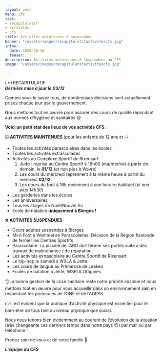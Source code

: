 ```yaml
---
layout: post
menu: cfs
tags:
- recapitulatif
- activites
- cfs
title: Activités maintenues & suspendues
banner: "/assets/images/recapitulatifactivitescfs.jpg"
infos:
  date: 2020-10-30
  teaser: ''
description: Activités maintenues & suspendues au CFS
image: "/assets/images/recapitulatifactivitescfs.jpg"

---
```

ℹ️ **RECAPITULATIF  
**_Dernière mise à jour le 03/12_**

Comme vous le savez tous, de nombreuses décisions sont actuellement prises chaque jour par le gouvernement.

Nous mettons tout en œuvre pour assurer des cours de qualité répondant aux normes d’hygiène et sanitaires 😃

**Voici un petit état des lieux de vos activités CFS :**

☑️ **ACTIVITES MAINTENUES** (pour les enfants de 12 ans et –)

* Toutes les activités parascolaires dans les écoles
* Toutes les activités extrascolaires
* Activités au Complexe Sportif de Rixensart:
  1. Judo : reprise au Centre Sportif à 16h00 (ma/mer/ve) à partir de demain, le **01/12** (et non plus à Wavre)
  2. Les cours du mercredi reprennent à la même heure à partir du mercredi **02/12**
  3. Les cours du foot à 16h reviennent à son horaire habituel (_et non plus 14h30_)
* Les garderies dans les écoles
* Les anniversaires
* Tous les stages de Noël/Nouvel An
* Ecole de natation **uniquement à Bierges !**

❌ **ACTIVITES SUSPENDUES**

* Cours adultes suspendus à Bierges
* Mini-Foot à Wemmel en Parascolaires: Décision de la Région flamande de fermer les Centres Sportifs
* Parascolaire: La piscine de l’ARO doit fermer ses portes suite à des travaux de maintenance / de réparation.
* Les activités extrascolaire au Centre Sportif de Rixensart
* Le hip-hop le samedi à WSLA & Jette
* Les cours de langue au Primerose de Laeken
* Ecoles de natation à Jette, WSPI & Ottignies

👌La bonne gestion de la crise sanitaire reste notre priorité absolue et nous mettons tout en œuvre pour vous accueillir dans un environnement sain en respectant les protocoles de l’ONE et de l’ADEPS.

👉Il est évident que la pratique d’activité physique est essentiel pour le bien-être de tous tant au niveau physique que social.

Nous nous tenons bien évidemment au courant de l’évolution de la situation (très changeante ces derniers temps dans notre pays 😊) par mail ou par téléphone !

Prenez soin de vous et de votre famille 🥰

**_L'équipe du CFS_**